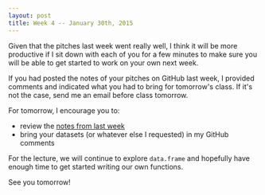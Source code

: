 ```yaml
---
layout: post
title: Week 4 -- January 30th, 2015
---
```


Given that the pitches last week went really well, I think it will be more
productive if I sit down with each of you for a few minutes to make sure you
will be able to get started to work on your own next week.

If you had posted the notes of your pitches on GitHub last week, I provided
comments and indicated what you had to bring for tomorrow's class. If it's not
the case, send me an email before class tomorrow.

For tomorrow, I encourage you to:

- review the [notes from last week](/02-data-frames)
- bring your datasets (or whatever else I requested) in my GitHub comments

For the lecture, we will continue to explore `data.frame` and hopefully have
enough time to get started writing our own functions.

See you tomorrow!
